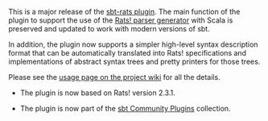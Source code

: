 This is a major release of the
[sbt-rats plugin](https://code.google.com/p/sbt-rats/). The main function of the
plugin to support the use of the
[Rats! parser generator](http://cs.nyu.edu/rgrimm/xtc/rats-intro.html)
with Scala is preserved and updated to work with modern versions of
sbt.

In addition, the plugin now supports a simpler high-level syntax description
format that can be automatically translated into Rats! specifications and
implementations of abstract syntax trees and pretty printers for those trees.

Please see the
[usage page on the project wiki](https://code.google.com/p/sbt-rats/wiki/Usage)
for all the details.

* The plugin is now based on Rats! version 2.3.1.

* The plugin is now part of the 
[sbt Community Plugins](http://www.scala-sbt.org/community-plugins.html)
collection.

